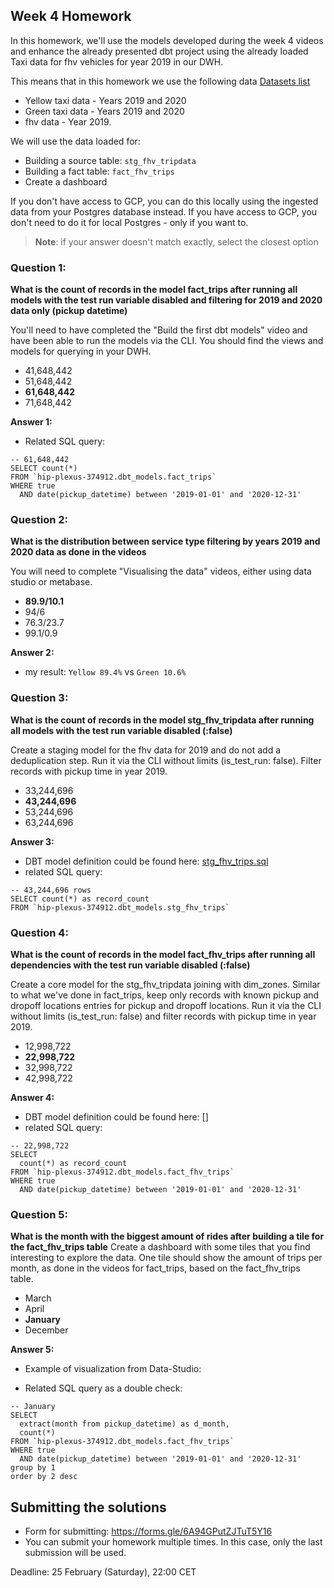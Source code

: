 ## Week 4 Homework 

In this homework, we'll use the models developed during the week 4 videos and enhance the already presented dbt project using the already loaded Taxi data for fhv vehicles for year 2019 in our DWH.

This means that in this homework we use the following data [Datasets list](https://github.com/DataTalksClub/nyc-tlc-data/)
* Yellow taxi data - Years 2019 and 2020
* Green taxi data - Years 2019 and 2020 
* fhv data - Year 2019. 

We will use the data loaded for:

* Building a source table: `stg_fhv_tripdata`
* Building a fact table: `fact_fhv_trips`
* Create a dashboard 

If you don't have access to GCP, you can do this locally using the ingested data from your Postgres database
instead. If you have access to GCP, you don't need to do it for local Postgres -
only if you want to.

> **Note**: if your answer doesn't match exactly, select the closest option 

### Question 1:

**What is the count of records in the model fact_trips after running all models with the test run variable disabled and filtering for 2019 and 2020 data only (pickup datetime)** 

You'll need to have completed the "Build the first dbt models" video and have been able to run the models via the CLI. 
You should find the views and models for querying in your DWH.

- 41,648,442
- 51,648,442
- **61,648,442**
- 71,648,442

**Answer 1:**

- Related SQL query:
```bigquery
-- 61,648,442
SELECT count(*)
FROM `hip-plexus-374912.dbt_models.fact_trips`
WHERE true
  AND date(pickup_datetime) between '2019-01-01' and '2020-12-31'
```

### Question 2:

**What is the distribution between service type filtering by years 2019 and 2020 data as done in the videos**

You will need to complete "Visualising the data" videos, either using data studio or metabase. 

- **89.9/10.1**
- 94/6
- 76.3/23.7
- 99.1/0.9

**Answer 2:**
- my result: `Yellow 89.4%` vs `Green 10.6%`

### Question 3:

**What is the count of records in the model stg_fhv_tripdata after running all models with the test run variable disabled (:false)**  

Create a staging model for the fhv data for 2019 and do not add a deduplication step. Run it via the CLI without limits (is_test_run: false).
Filter records with pickup time in year 2019.

- 33,244,696
- **43,244,696**
- 53,244,696
- 63,244,696

**Answer 3:**

- DBT model definition could be found here: [stg_fhv_trips.sql](./dbt-projects/ny_taxi/models/staging/stg_fhv_trips.sql)
- related SQL query:

```bigquery
-- 43,244,696 rows
SELECT count(*) as record_count
FROM `hip-plexus-374912.dbt_models.stg_fhv_trips`
```


### Question 4: 

**What is the count of records in the model fact_fhv_trips after running all dependencies with the test run variable disabled (:false)**  

Create a core model for the stg_fhv_tripdata joining with dim_zones.
Similar to what we've done in fact_trips, keep only records with known pickup and dropoff locations entries for pickup and dropoff locations. 
Run it via the CLI without limits (is_test_run: false) and filter records with pickup time in year 2019.

- 12,998,722
- **22,998,722**
- 32,998,722
- 42,998,722

**Answer 4:**

- DBT model definition could be found here: []
- related SQL query:

```bigquery
-- 22,998,722
SELECT 
  count(*) as record_count
FROM `hip-plexus-374912.dbt_models.fact_fhv_trips`
WHERE true
  AND date(pickup_datetime) between '2019-01-01' and '2020-12-31'
```

### Question 5: 

**What is the month with the biggest amount of rides after building a tile for the fact_fhv_trips table**
Create a dashboard with some tiles that you find interesting to explore the data. One tile should show the amount of trips per month, as done in the videos for fact_trips, based on the fact_fhv_trips table.

- March
- April
- **January**
- December

**Answer 5:**

- Example of visualization from Data-Studio:

- Related SQL query as a double check:
```bigquery
-- January
SELECT 
  extract(month from pickup_datetime) as d_month,
  count(*)
FROM `hip-plexus-374912.dbt_models.fact_fhv_trips`
WHERE true
  AND date(pickup_datetime) between '2019-01-01' and '2020-12-31'
group by 1
order by 2 desc
```

## Submitting the solutions

* Form for submitting: https://forms.gle/6A94GPutZJTuT5Y16
* You can submit your homework multiple times. In this case, only the last submission will be used. 

Deadline: 25 February (Saturday), 22:00 CET
